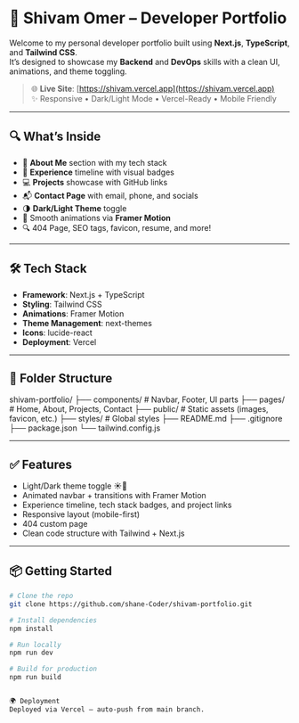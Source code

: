 # 🚀 Shivam Omer – Developer Portfolio

Welcome to my personal developer portfolio built using **Next.js**, **TypeScript**, and **Tailwind CSS**.  
It’s designed to showcase my **Backend** and **DevOps** skills with a clean UI, animations, and theme toggling.

> 🌐 **Live Site**: [https://shivam.vercel.app](https://shivam.vercel.app)  
> ✨ Responsive • Dark/Light Mode • Vercel-Ready • Mobile Friendly

---

## 🔍 What’s Inside

- 🧠 **About Me** section with my tech stack  
- 🧳 **Experience** timeline with visual badges  
- 💻 **Projects** showcase with GitHub links  
- 📬 **Contact Page** with email, phone, and socials  
- 🌗 **Dark/Light Theme** toggle  
- 🎥 Smooth animations via **Framer Motion**  
- 🔍 404 Page, SEO tags, favicon, resume, and more!

---

## 🛠️ Tech Stack

- **Framework**: Next.js + TypeScript  
- **Styling**: Tailwind CSS  
- **Animations**: Framer Motion  
- **Theme Management**: next-themes  
- **Icons**: lucide-react  
- **Deployment**: Vercel

---

## 📁 Folder Structure

shivam-portfolio/
├── components/ # Navbar, Footer, UI parts
├── pages/ # Home, About, Projects, Contact
├── public/ # Static assets (images, favicon, etc.)
├── styles/ # Global styles
├── README.md
├── .gitignore
├── package.json
└── tailwind.config.js


---

## ✅ Features

- Light/Dark theme toggle ☀️🌙
- Animated navbar + transitions with Framer Motion
- Experience timeline, tech stack badges, and project links
- Responsive layout (mobile-first)
- 404 custom page
- Clean code structure with Tailwind + Next.js

---

## 📦 Getting Started

```bash
# Clone the repo
git clone https://github.com/shane-Coder/shivam-portfolio.git

# Install dependencies
npm install

# Run locally
npm run dev

# Build for production
npm run build


🌍 Deployment
Deployed via Vercel — auto-push from main branch.

